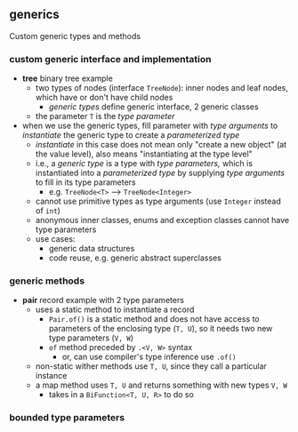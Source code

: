 ## generics
Custom generic types and methods

### custom generic interface and implementation

* **tree** binary tree example
  * two types of nodes (interface `TreeNode`): inner nodes and leaf nodes, which have or don't have child nodes
    * *generic types* define generic interface, 2 generic classes
  * the parameter `T` is the *type parameter*
* when we use the generic types, fill parameter with *type arguments* to *instantiate* the generic type to create a *parameterized type*
  * *instantiate* in this case does not mean only "create a new object" (at the value level), also means "instantiating at the type level"
  * i.e., a *generic type* is a type with *type parameters,* which is instantiated into a *parameterized type* by supplying *type arguments* to fill in its type parameters
    * e.g. `TreeNode<T>` --> `TreeNode<Integer>`
  * cannot use primitive types as type arguments (use `Integer` instead of `int`)
  * anonymous inner classes, enums and exception classes cannot have type parameters
  * use cases:
    * generic data structures
    * code reuse, e.g. generic abstract superclasses

### generic methods
* **pair** record example with 2 type parameters
  * uses a static method to instantiate a record
    * `Pair.of()` is a static method and does not have access to parameters of the enclosing type (`T, U`), so it needs two new type parameters (`V, W`)
    * `of` method preceded by `.<V, W>` syntax
      * or, can use compiler's type inference use `.of()`
  * non-static wither methods use `T, U`, since they call a particular instance
  * a map method uses `T, U` and returns something with new types `V, W`
    * takes in a `BiFunction<T, U, R>` to do so

### bounded type parameters
